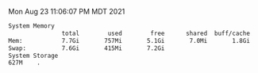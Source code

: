 Mon Aug 23 11:06:07 PM MDT 2021
```bash
System Memory
               total        used        free      shared  buff/cache   available
Mem:           7.7Gi       757Mi       5.1Gi       7.0Mi       1.8Gi       6.6Gi
Swap:          7.6Gi       415Mi       7.2Gi
System Storage
627M	.
```
